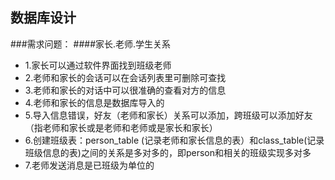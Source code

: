 ## 数据库设计

###需求问题：
####家长.老师.学生关系
+ 1.家长可以通过软件界面找到班级老师
+ 2.老师和家长的会话可以在会话列表里可删除可查找
+ 3.老师和家长的对话中可以很准确的查看对方的信息
+ 4.老师和家长的信息是数据库导入的
+ 5.导入信息错误，好友（老师和家长）关系可以添加，跨班级可以添加好友（指老师和家长或是老师和老师或是家长和家长）
+ 6.创建班级表：person_table (记录老师和家长信息的表）和class_table(记录班级信息的表)之间的关系是多对多的，即person和相关的班级实现多对多
+ 7.老师发送消息是已班级为单位的
